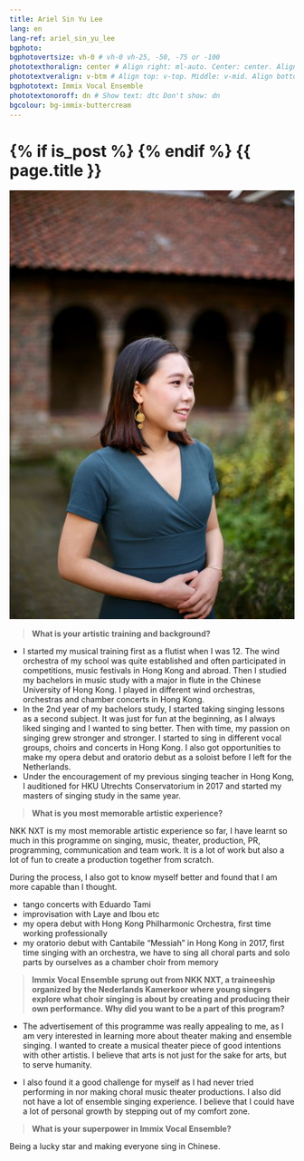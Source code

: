 ```yaml
---
title: Ariel Sin Yu Lee
lang: en
lang-ref: ariel_sin_yu_lee
bgphoto: 
bgphotovertsize: vh-0 # vh-0 vh-25, -50, -75 or -100
phototexthoralign: center # Align right: ml-auto. Center: center. Align left: mr-auto 
phototextveralign: v-btm # Align top: v-top. Middle: v-mid. Align bottom: b-btm 
bgphototext: Immix Vocal Ensemble
phototextonoroff: dn # Show text: dtc Don't show: dn
bgcolour: bg-immix-buttercream
---
```

<h1>
{% if is_post %}
{% endif %}
{{ page.title }}
</h1>

<img src="/images/bio_images/Ariel.jpg" alt="photo here" class="fr w-25 ml-auto br-100">

> **What is your artistic training and background?**

- I started my musical training first as a flutist when I was 12. The wind orchestra of my school was quite established and often participated in competitions, music festivals in Hong Kong and abroad. Then I studied my bachelors in music study with a major in flute in the Chinese University of Hong Kong. I played in different wind orchestras, orchestras and chamber concerts in Hong Kong.
- In the 2nd year of my bachelors study, I started taking singing lessons as a second subject. It was just for fun at the beginning, as I always liked singing and I wanted to sing better. Then with time, my passion on singing grew stronger and stronger. I started to sing in different vocal groups, choirs and concerts in Hong Kong. I also got opportunities to make my opera debut and oratorio debut as a soloist before I left for the Netherlands.
- Under the encouragement of my previous singing teacher in Hong Kong, I auditioned for HKU Utrechts Conservatorium in 2017 and started my masters of singing study in the same year.

> **What is you most memorable artistic experience?**

NKK NXT is my most memorable artistic experience so far, I have learnt so much in this programme on singing, music, theater, production, PR, programming, communication and team work. It is a lot of work but also a lot of fun to create a production together from scratch. 
    
During the process, I also got to know myself better and found that I am more capable than I thought. 

- tango concerts with Eduardo Tami 
- improvisation with Laye and Ibou etc 
- my opera debut with Hong Kong Philharmonic Orchestra, first time working professionally 
- my oratorio debut with Cantabile “Messiah” in Hong Kong in 2017, first time singing with an orchestra, we have to sing all choral parts and solo parts by ourselves as a chamber choir from memory 

> **Immix Vocal Ensemble sprung out from NKK NXT, a traineeship organized by the Nederlands Kamerkoor where young singers explore what choir singing is about by creating and producing their own performance. Why did you want to be a part of this program?**

- The advertisement of this programme was really appealing to me, as I am very interested in learning more about theater making and ensemble singing. I wanted to create a musical theater piece of good intentions with other artistis. I believe that arts is not just for the sake for arts, but to serve humanity. 

- I also found it a good challenge for myself as I had never tried performing in nor making choral music theater productions. I also did not have a lot of ensemble singing experience. I believe that I could have a lot of personal growth by stepping out of my comfort zone. 

> **What is your superpower in Immix Vocal Ensemble?**

Being a lucky star and making everyone sing in Chinese.